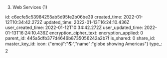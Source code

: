 3. Web Services (1)

id: c6ecfe5c53984255ab5d95fe2b06be39
created_time: 2022-01-12T10:34:42.272Z
updated_time: 2022-01-13T16:24:10.436Z
user_created_time: 2022-01-12T10:34:42.272Z
user_updated_time: 2022-01-13T16:24:10.436Z
encryption_cipher_text: 
encryption_applied: 0
parent_id: 445a5dfb377d4646b8735056242a2b7f
is_shared: 0
share_id: 
master_key_id: 
icon: {"emoji":"🌎","name":"globe showing Americas"}
type_: 2